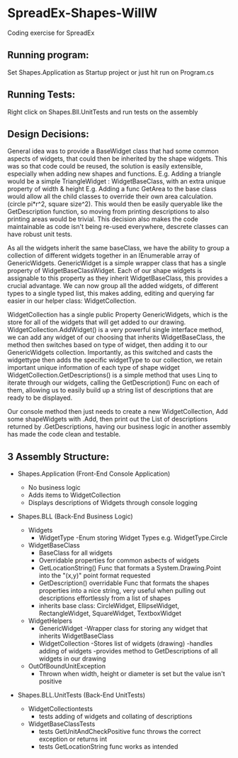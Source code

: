 # SpreadEx-Shapes-WillW
Coding exercise for SpreadEx

## Running program:
Set Shapes.Application as Startup project or just hit run on Program.cs

## Running Tests:
Right click on Shapes.Bll.UnitTests and run tests on the assembly

## Design Decisions:


General idea was to provide a BaseWidget class that had some common aspects of widgets, that could then be inherited by the shape widgets.
This was so that code could be reused, the solution is easily extensible, especially when adding new shapes and functions.
  E.g. Adding a triangle would be a simple TriangleWidget : WidgetBaseClass, with an extra unique property of width & height
  E.g. Adding a func<int> GetArea to the base class would allow all the child classes to override their own area calculation. (circle pi*r^2, square size^2). 
       This would then be easily queryable like the GetDescription function, so moving from printing descriptions to also printing areas would be trivial.
This decision also makes the code maintainable as code isn't being re-used everywhere, descrete classes can have robust unit tests.

As all the widgets inherit the same baseClass, we have the ability to group a collection of different widgets together in an IEnumerable array of GenericWidgets.
GenericWidget is a simple wrapper class that has a single property of WidgetBaseClassWidget. Each of our shape widgets is assignable to this property as they inherit WidgetBaseClass, this provides a crucial advantage. We can now group all the added widgets, of different types to a single typed list, this makes adding, editing and querying far easier in our helper class: WidgetCollection.

WidgetCollection has a single public Property GenericWidgets, which is the store for all of the widgets that will get added to our drawing.
WidgetCollection.AddWidget() is a very powerful single interface method, we can add any widget of our choosing that inherits WidgetBaseClass, the method then switches based on type of widget, then adding it to our GenericWidgets collection. Importantly, as this switched and casts the widgettype then adds the specific widgetType to our collection, we retain important unique information of each type of shape widget
WidgetCollection.GetDescriptions() is a simple method that uses Linq to iterate through our widgets, calling the GetDescription() Func on each of them, allowing us to easily build up a string list of descriptions that are ready to be displayed.

Our console method then just needs to create a new WidgetCollection, Add some shapeWidgets with .Add, then print out the List of descriptions returned by .GetDescriptions,
having our business logic in another assembly has made the code clean and testable.


## 3 Assembly Structure:

- Shapes.Application (Front-End Console Application)
  - No business logic
  - Adds items to WidgetCollection
  - Displays descriptions of Widgets through console logging
  
- Shapes.BLL (Back-End Business Logic)
  - Widgets
    - WidgetType
      -Enum storing Widget Types e.g. WidgetType.Circle
  - WidgetBaseClass
    - BaseClass for all widgets
    - Overridable properties for common asbects of widgets
    - GetLocationString() Func that formats a System.Drawing.Point into the "(x,y)" point format requested
    - GetDescription() overridable Func that formats the shapes properties into a nice string, very useful when pulling out descriptions effortlessly from a list of shapes
    - inherits base class: CircleWidget, EllipseWidget, RectangleWidget, SquareWidget, TextboxWidget
  - WidgetHelpers
    - GenericWidget
      -Wrapper class for storing any widget that inherits WidgetBaseClass
    - WidgetCollection
      -Stores list of widgets (drawing)
      -handles adding of widgets
      -provides method to GetDescriptions of all widgets in our drawing
  - OutOfBoundUnitException
    - Thrown when width, height or diameter is set but the value isn't positive
      
 - Shapes.BLL.UnitTests (Back-End UnitTests)
   - WidgetCollectiontests
     - tests adding of widgets and collating of descriptions
   - WidgetBaseClassTests
     - tests GetUnitAndCheckPositive func throws the correct exception or returns int
     - tests GetLocationString func works as intended
